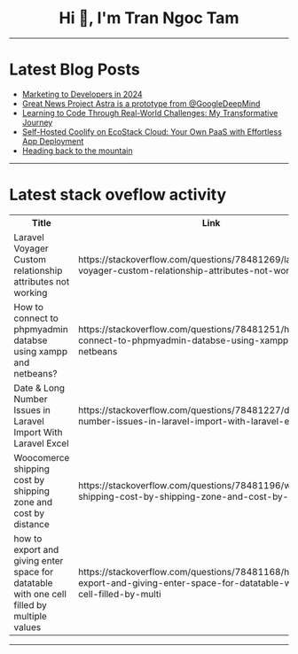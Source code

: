 <h1 align="center">Hi 👋, I'm Tran Ngoc Tam</h1>

---

# Latest Blog Posts 
<!-- BLOG-POST-LIST:START -->
- [Marketing to Developers in 2024](https://dev.to/jeffmorhous/marketing-to-developers-in-2024-13op)
- [Great News Project Astra is a prototype from @GoogleDeepMind](https://dev.to/dms/great-newsproject-astra-is-a-prototype-from-googledeepmind-4h6i)
- [Learning to Code Through Real-World Challenges: My Transformative Journey](https://dev.to/kingsleyeghianruwa/learning-to-code-through-real-world-challenges-my-transformative-journey-1ead)
- [Self-Hosted Coolify on EcoStack Cloud: Your Own PaaS with Effortless App Deployment](https://dev.to/ersinkoc/self-hosted-coolify-on-ecostack-cloud-your-own-paas-with-effortless-app-deployment-56co)
- [Heading back to the mountain](https://dev.to/landon_lomax_devut/heading-back-to-the-mountain-2k63)
<!-- BLOG-POST-LIST:END -->

---

# Latest stack oveflow activity
<table>
  <tr><th>Title</th><th>Link</th></tr>
  <!-- STACKOVERFLOW:START --><tr><td>Laravel Voyager Custom relationship attributes not working</td><td>https://stackoverflow.com/questions/78481269/laravel-voyager-custom-relationship-attributes-not-working</td></tr><tr><td>How to connect to phpmyadmin databse using xampp and netbeans?</td><td>https://stackoverflow.com/questions/78481251/how-to-connect-to-phpmyadmin-databse-using-xampp-and-netbeans</td></tr><tr><td>Date &amp; Long Number Issues in Laravel Import With Laravel Excel</td><td>https://stackoverflow.com/questions/78481227/date-long-number-issues-in-laravel-import-with-laravel-excel</td></tr><tr><td>Woocomerce shipping cost by shipping zone and cost by distance</td><td>https://stackoverflow.com/questions/78481196/woocomerce-shipping-cost-by-shipping-zone-and-cost-by-distance</td></tr><tr><td>how to export and giving enter space for datatable with one cell filled by multiple values</td><td>https://stackoverflow.com/questions/78481168/how-to-export-and-giving-enter-space-for-datatable-with-one-cell-filled-by-multi</td></tr><!-- STACKOVERFLOW:END -->
</table>

---


